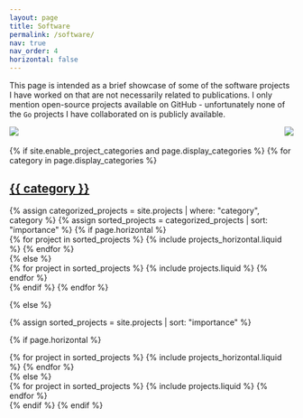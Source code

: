 ```yaml
---
layout: page
title: Software
permalink: /software/
nav: true
nav_order: 4
horizontal: false
---
```


This page is intended as a brief showcase of some of the software projects I
have worked on that are not necessarily related to publications.
I only mention open-source projects available on GitHub - unfortunately none of
the `Go` projects I have collaborated on is publicly available.

<a href="https://github.com/cndolo">
  <img style="float: left" style ="padding: 0 1em 0 0;" src="https://github-readme-stats.vercel.app/api/?username=cndolo&show_icons=true&exclude_repo=cndolo.github.io"/>
</a>
<a href="https://github.com/cndolo">
  <img style="float: right" src="https://github-readme-stats.vercel.app/api/top-langs/?username=cndolo&layout=compact&exclude_repo=cndolo.github.io"/>
</a>
<br>
<br>

<!-- pages/projects.md -->
<div class="projects">
{% if site.enable_project_categories and page.display_categories %}
  <!-- Display categorized projects -->
  {% for category in page.display_categories %}
  <a id="{{ category }}" href=".#{{ category }}">
    <h2 class="category">{{ category }}</h2>
  </a>
  {% assign categorized_projects = site.projects | where: "category", category %}
  {% assign sorted_projects = categorized_projects | sort: "importance" %}
  <!-- Generate cards for each project -->
  {% if page.horizontal %}
  <div class="container">
    <div class="row row-cols-1 row-cols-md-2">
    {% for project in sorted_projects %}
      {% include projects_horizontal.liquid %}
    {% endfor %}
    </div>
  </div>
  {% else %}
  <div class="row row-cols-1 row-cols-md-3">
    {% for project in sorted_projects %}
      {% include projects.liquid %}
    {% endfor %}
  </div>
  {% endif %}
  {% endfor %}

{% else %}

<!-- Display projects without categories -->

{% assign sorted_projects = site.projects | sort: "importance" %}

  <!-- Generate cards for each project -->

{% if page.horizontal %}

  <div class="container">
    <div class="row row-cols-1 row-cols-md-2">
    {% for project in sorted_projects %}
      {% include projects_horizontal.liquid %}
    {% endfor %}
    </div>
  </div>
  {% else %}
  <div class="row row-cols-1 row-cols-md-3">
    {% for project in sorted_projects %}
      {% include projects.liquid %}
    {% endfor %}
  </div>
  {% endif %}
{% endif %}
</div>
